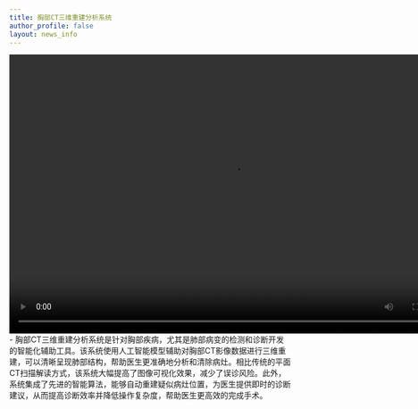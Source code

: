 ```yaml
---
title: 胸部CT三维重建分析系统
author_profile: false
layout: news_info
---
```


<div style="text-align: center;">
    <video width="800" height="500" controls>
        <source src="{{ 'images/demo2.mp4' | relative_src }} " type="video/mp4">
        Your browser does not support the video tag.
    </video>
</div>
- 胸部CT三维重建分析系统是针对胸部疾病，尤其是肺部病变的检测和诊断开发的智能化辅助工具。该系统使用人工智能模型辅助对胸部CT影像数据进行三维重建，可以清晰呈现肺部结构，帮助医生更准确地分析和清除病灶。相比传统的平面CT扫描解读方式，该系统大幅提高了图像可视化效果，减少了误诊风险。此外，系统集成了先进的智能算法，能够自动重建疑似病灶位置，为医生提供即时的诊断建议，从而提高诊断效率并降低操作复杂度，帮助医生更高效的完成手术。

